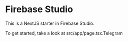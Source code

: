 # Firebase Studio

This is a NextJS starter in Firebase Studio.

To get started, take a look at src/app/page.tsx.Telegram
